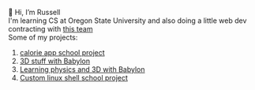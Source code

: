 👋 Hi, I’m Russell <br/>
I'm learning CS at Oregon State University and also
doing a little web dev contracting with <a href="http://www.designori.net/">this team</a> <br/>
Some of my projects: <br/>
1. <a href="https://github.com/rjamesak/CalApp">calorie app school project</a>
2. <a href="https://github.com/jake-designori/system360">3D stuff with Babylon</a>
3. <a href="https://github.com/rjamesak/babylonCannonPhysics">Learning physics and 3D with Babylon</a>
4. <a href="https://github.com/rjamesak/smallsh">Custom linux shell school project</a>


<!---
rjamesak/rjamesak is a ✨ special ✨ repository because its `README.md` (this file) appears on your GitHub profile.
You can click the Preview link to take a look at your changes.
--->
